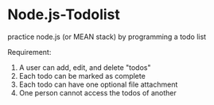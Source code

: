 # Node.js-Todolist
practice node.js (or MEAN stack) by programming a todo list

Requirement:

1. A user can add, edit, and delete "todos"
2. Each todo can be marked as complete
3. Each todo can have one optional file attachment
4. One person cannot access the todos of another
